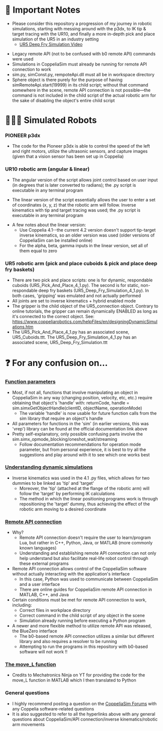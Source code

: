 # 🤖 Important Notes

- Please consider this repository a progression of my journey in robotic simulations, starting with messing around with the p3dx, to IK tip & target tracing with the UR10, and finally a more in-depth pick and place simulation of the UR5 in an industry setting
   - [UR5 Deep Fry Simulation Video](https://www.youtube.com/watch?v=A1o8x-pBRHQ)
* Legacy remote API (not to be confused with b0 remote API) commands were used
* Simulations in CoppeliaSim must already be running for remote API connection to work
* sim.py, simConst.py, rempoteApi.dll must all be in workspace directory
* Sphere object is there purely for the purpose of having simRemoteApi.start(19999) in its child script; without that command somewhere in the scene, remote API connection is not possible—the command is not included in the child script of the actual robotic arm for the sake of disabling the object's entire child script

# 👨🏻‍💻 Simulated Robots

### PIONEER p3dx 
  * The code for the Pioneer p3dx is able to control the speed of the left and right motors, utilize the ultrasonic sensors, and capture images (given that a vision
sensor has been set up in Coppelia)

### UR10 robotic arm (angular & linear)
 * The angular version of the script allows joint control based on user input (in degrees that is later converted to radians); the .py script is executable in any terminal program

* The linear version of the script essentially allows the user to enter a set of coordinates (x, y, z) that the robotic arm will follow. Inverse kinematics with tip and target tracing was used; the .py script is executable in any terminal program

- A few notes about the linear version:
   - Use Coppelia 4.1--the current 4.2 version doesn't support tip-target inverse kinematics, so an older version was used (older versions of CoppeliaSim can be installed online)
   - For the alpha, beta, gamma inputs in the linear version, set all of them equal to zero

### UR5 robotic arm (pick and place cuboids & pick and place deep fry baskets)
* There are two pick and place scripts: one is for dynamic, respondable cuboids (UR5_Pick_And_Place_4_1.py). The second is for static, non-respondable deep fry baskets (UR5_Deep_Fry_Simulation_4_1.py). In both cases, 'gripping' was emulated and not actually performed
* All joints are set to inverse kinematics + hybrid enabled mode
* The gripper is the child object of the UR5_connection object. Contrary to online tutorials, the gripper can remain dynamically ENABLED as long as it's connected to the correct object. See: https://www.coppeliarobotics.com/helpFiles/en/designingDynamicSimulations.htm
* The UR5_Pick_And_Place_4_1.py has an associated scene, UR5_Cuboids.ttt. The UR5_Deep_Fry_Simulation_4_1.py has an associated scene, UR5_Deep_Fry_Simulation.ttt

# ❓ For any confusion on...

### [Function parameters](https://www.coppeliarobotics.com/helpFiles/en/remoteApiFunctionsPython.htm)
- Most, if not all, functions that involve manipulating an object in CoppeliaSim in any way (changing position, velocity, etc, etc.) require obtaining that object's 'handle' with: returnCode, handle = sim.simxGetObjectHandle(clientID, objectName, operationMode)
   - The variable 'handle' is now usable for future function calls from the sim library that require an object's handle
- All parameters for functions in the 'sim' (in earlier versions, this was 'vrep') library can be found at the official documentation link above
- Pretty self-explanatory, only possible confusing parts involve the sim.simx_opmode_blocking/oneshot_wait/streaming
   - Follow documentation recommendations for operation mode parameter, but from personal experience, it is best to try all the suggestions and play around with it to see which one works best

### [Understanding dynamic simulations](https://www.coppeliarobotics.com/helpFiles/en/designingDynamicSimulations.htm)
- Inverse kinematics was used in the 4.1 .py files, which allows for two dummies to be linked as 'tip' and 'target'
   - Moreover, the 'tip' (attached at the flange of the robotic arm) will follow the 'target' by performing IK calculations
   - The method in which the linear positioning programs work is through repositioning the 'target' dummy, thus achieving the effect of the robotic arm moving to a desired coordinate

### [Remote API connection](https://youtu.be/SQont-mTnfM?t=982)
- Why?
   - Remote API connection doesn't require the user to learn/program Lua, but rather in C++, Python, Java, or MATLAB (more commonly known languages)
   - Understanding and establishing remote API connection can not only help understand but also facilitate real-life robot control through these external programs
- Remote API connection allows control of the CoppeliaSim software without actually interacting with the application's interface
   - In this case, Python was used to communicate between CoppeliaSim and a user interface
   - There are online guides for CoppeliaSim remote API connection in MATLAB, C++, and Java
- Certain conditions must be met for remote API connection to work, including:
   - Correct files in workplace directory
   - Correct command in the child script of any object in the scene
   - Simulation already running before executing a Python program
- A newer and more flexible method to utilize remote API was released, the BlueZero interface
   - The b0-based remote API connection utilizes a similar but different library and also requires a resolver to be running
   - Attempting to run the programs in this repository with b0-based software will not work !!

### [The move_L function](https://youtu.be/CVoV08T0Aqo?t=948)
- Credits to Mechatronics Ninja on YT for providing the code for the move_L function in MATLAB which I then translated to Python

### General questions
- I highly recommend posting a question on the [CoppeliaSim Forums](https://forum.coppeliarobotics.com/) with any Coppelia software-related questions
- It is also suggested to refer to all the hyperlinks above with any general questions about CoppeliaSim/API connection/inverse kinematics/robotic arm movements
